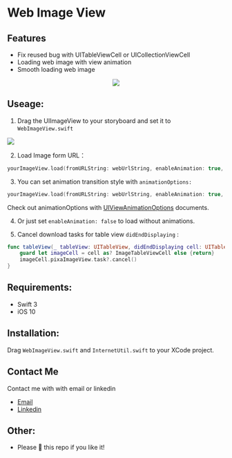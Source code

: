 # Web Image View

## Features

- Fix reused bug with UITableViewCell or UICollectionViewCell
- Loading web image with view animation 
- Smooth loading web image

<p align="center">
  <img src="https://media.giphy.com/media/xULW8ABL8rsw3jZyaA/giphy.gif">
</p>


## Useage:

1. Drag the UIImageView to your storyboard and set it to `WebImageView.swift`

![](https://i.imgur.com/JXVrs5W.png)

2. Load Image form URL：

 
```Swift
yourImageView.load(fromURLString: webUrlString, enableAnimation: true, defaultImage: UIImage(named: "defaultImage")!)
```

3. You can set animation transition style with `animationOptions:`

```Swift
yourImageView.load(fromURLString: webUrlString, enableAnimation: true, defaultImage: UIImage(named: "defaultImage")!, animationOptions: .transitionCrossDissolve)
```

Check out animationOptions with [UIViewAnimationOptions](https://developer.apple.com/documentation/uikit/uiviewanimationoptions) documents.

4. Or just set `enableAnimation: false` to load without animations.

5. Cancel download tasks for table view `didEndDisplaying` :

```Swift
func tableView(_ tableView: UITableView, didEndDisplaying cell: UITableViewCell, forRowAt indexPath: IndexPath) {
    guard let imageCell = cell as? ImageTableViewCell else {return}
    imageCell.pixaImageView.task?.cancel()
}
```    


## Requirements:

- Swift 3
- iOS 10

## Installation:

Drag `WebImageView.swift` and `InternetUtil.swift` to your XCode project.

## Contact Me
Contact me with with email or linkedin

- [Email](boshi.litw@gmail.com)
- [Linkedin](https://www.linkedin.com/in/boshi-li-b72836102/)

## Other:
- Please 🌟 this repo if you like it! 











